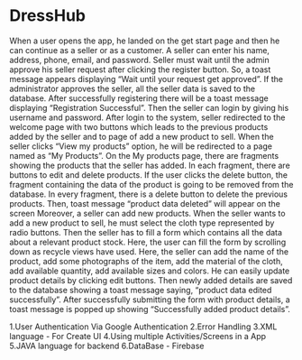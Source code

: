 # DressHub
When a user opens the app, he landed on the get start page and then he can continue as a seller or as a customer. A seller can enter his name, address, phone, email, 
and password. Seller must wait until the admin approve his seller request after clicking the register button. So, a toast message appears displaying “Wait until your 
request get approved”. If the administrator approves the seller, all the seller data is saved to the database. After successfully registering there will be a toast
message displaying “Registration Successful”. Then the seller can login by giving his username and password. After login to the system, seller redirected to the welcome
page with two buttons which leads to the previous products added by the seller and to page of add a new product to sell. When the seller clicks “View my products” option, he will be redirected to a page named as “My Products”. On the My products page, there are fragments showing the products that the seller has added. In each fragment, there are buttons to edit and delete products. If the user clicks the delete button, the fragment containing the data of the product is going to be removed from the database. In every fragment, there is a delete button to delete the previous products. Then, toast message “product data deleted” will appear on the screen
Moreover, a seller can add new products. When the seller wants to add a new product to sell, he must select the cloth type represented by radio buttons. Then the seller
has to fill a form which contains all the data about a relevant product stock. Here, the user can fill the form by scrolling down as recycle views have used. Here, the
seller can add the name of the product, add some photographs of the item, add the material of the cloth, add available quantity, add available sizes and colors. He can 
easily update product details by clicking edit buttons. Then newly added details are saved to the database showing a toast message saying, “product data edited 
successfully”. After successfully submitting the form with product details, a toast message is popped up showing “Successfully added product details”. 

1.User Authentication Via Google Authentication
2.Error Handling
3.XML language - For Create UI
4.Using multiple Activities/Screens in a App
5.JAVA language for backend
6.DataBase - Firebase
